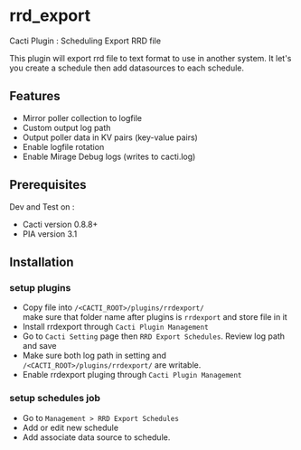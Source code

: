 # rrd_export
Cacti Plugin : Scheduling Export RRD file

This plugin will export rrd file to text format to use in another system. It let's you create a schedule then add datasources to each schedule.

## Features
* Mirror poller collection to logfile
* Custom output log path
* Output poller data in KV pairs (key-value pairs)
* Enable logfile rotation
* Enable Mirage Debug logs (writes to cacti.log)

## Prerequisites
Dev and Test on : 
* Cacti version 0.8.8+ 
* PIA version 3.1

## Installation
### setup plugins
* Copy file into ```/<CACTI_ROOT>/plugins/rrdexport/```  
make sure that folder name after plugins is ```rrdexport``` and store file in it
* Install rrdexport through ```Cacti Plugin Management```
* Go to ```Cacti Setting``` page then ```RRD Export Schedules```. Review log path and save
* Make sure both log path in setting and ```/<CACTI_ROOT>/plugins/rrdexport/``` are writable.
* Enable rrdexport pluging through ```Cacti Plugin Management```

### setup schedules job
* Go to ```Management > RRD Export Schedules```
* Add or edit new schedule
* Add associate data source to schedule.

